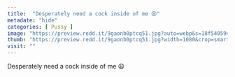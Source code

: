 ```yaml
---
title:  "Desperately need a cock inside of me 😩"
metadate: "hide"
categories: [ Pussy ]
image: "https://preview.redd.it/9gaonb0ptcq51.jpg?auto=webp&s=18f540594bb91ab9a7fa7ec06f455353319cf7e2"
thumb: "https://preview.redd.it/9gaonb0ptcq51.jpg?width=1080&crop=smart&auto=webp&s=13898083fbce807fb23963877e4372b2c95af617"
visit: ""
---
```

Desperately need a cock inside of me 😩
